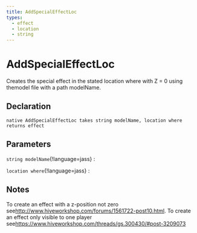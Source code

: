 ```yaml
---
title: AddSpecialEffectLoc
types:
  - effect
  - location
  - string
---
```


# AddSpecialEffectLoc
Creates the special effect in the stated location where with Z = 0 using themodel file with a path modelName.

## Declaration

```jass
native AddSpecialEffectLoc takes string modelName, location where returns effect
```

## Parameters
`string modelName`{!language=jass}
: 

`location where`{!language=jass}
: 

## Notes 
To create an effect with a z-position not zero see<http://www.hiveworkshop.com/forums/1561722-post10.html>.
To create an effect only visible to one player see<https://www.hiveworkshop.com/threads/gs.300430/#post-3209073>
